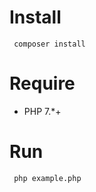 Install
=
<code> composer install </code>

Require
=
- PHP 7.*+

Run
=
<code> php example.php </code> 
